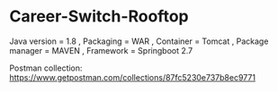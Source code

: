 # Career-Switch-Rooftop

Java version = 1.8 ,
Packaging = WAR ,
Container = Tomcat ,
Package manager = MAVEN ,
Framework = Springboot 2.7

Postman collection:
https://www.getpostman.com/collections/87fc5230e737b8ec9771
